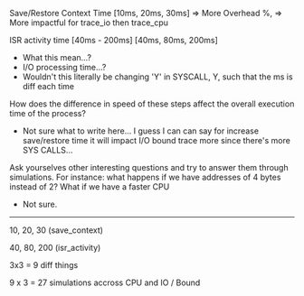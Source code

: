 Save/Restore Context Time 
[10ms, 20ms, 30ms]
=> More Overhead %,
=> More impactful for trace_io then trace_cpu

ISR activity time
[40ms - 200ms]
[40ms, 80ms, 200ms]

 - What this mean...?
 - I/O processing time...?
 - Wouldn't this literally be changing 'Y' in SYSCALL, Y, such that the ms is diff each time


How does the difference in speed of these steps affect the overall execution time of the process?
- Not sure what to write here... I guess I can can say for increase save/restore time it will impact I/O bound trace more since there's more SYS CALLS...


Ask yourselves other interesting questions and try to answer them through simulations.
For instance: what happens if we have addresses of 4 bytes instead of 2? What if we have a faster CPU
- Not sure.


---

10, 20, 30 (save_context)

40, 80, 200 (isr_activity)


3x3 = 9 diff things

9 x 3 = 27 simulations accross CPU and IO / Bound

